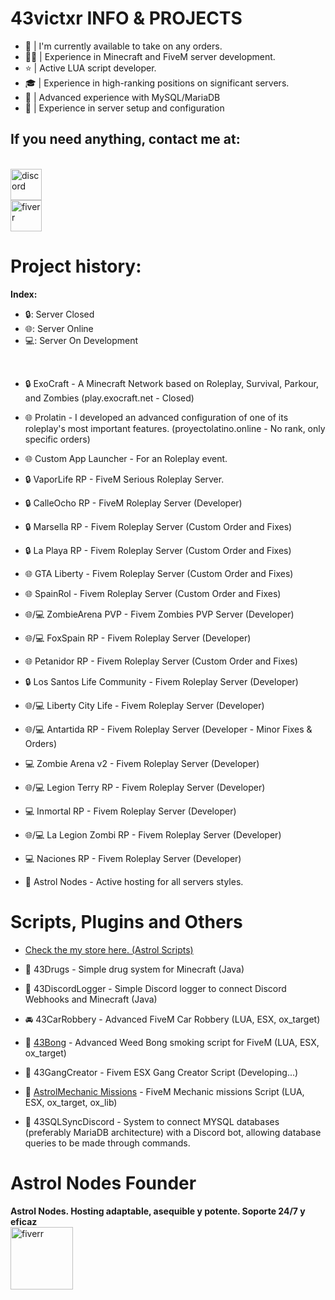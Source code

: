 # 43victxr INFO & PROJECTS
- 🎃 | I'm currently available to take on any orders.
- 👨‍💻 | Experience in Minecraft and FiveM server development.
- ⭐ | Active LUA script developer.
- 🎓 | Experience in high-ranking positions on significant servers.
- 💉 | Advanced experience with MySQL/MariaDB
- 🧰 | Experience in server setup and configuration

## If you need anything, contact me at:
<br> [<img src='https://i.imgur.com/PJxvGo3.png' alt='discord' height='50'>](https://discord.gg/wJJad4PMNE)
<br> [<img src='https://i.imgur.com/cN5BEIn.png' alt='fiverr' height='50'>](https://es.fiverr.com/i43victxr)

# Project history:
**Index:**
* 🔒: Server Closed
* 🌐: Server Online
* 💻: Server On Development
<br>

* 🔒 ExoCraft - A Minecraft Network based on Roleplay, Survival, Parkour, and Zombies (play.exocraft.net - Closed)
* 🌐 Prolatin - I developed an advanced configuration of one of its roleplay's most important features. (proyectolatino.online - No rank, only specific orders)
* 🌐 Custom App Launcher - For an Roleplay event.
* 🔒 VaporLife RP - FiveM Serious Roleplay Server.
* 🔒 CalleOcho RP - FiveM Roleplay Server (Developer)
* 🔒 Marsella RP - Fivem Roleplay Server (Custom Order and Fixes)
* 🔒 La Playa RP - Fivem Roleplay Server (Custom Order and Fixes)
* 🌐 GTA Liberty - Fivem Roleplay Server (Custom Order and Fixes)
* 🌐 SpainRol - Fivem Roleplay Server (Custom Order and Fixes)
* 🌐/💻 ZombieArena PVP - Fivem Zombies PVP Server (Developer)
* 🌐/💻 FoxSpain RP - Fivem Roleplay Server (Developer)
* 🌐 Petanidor RP - Fivem Roleplay Server (Custom Order and Fixes)
* 🔒 Los Santos Life Community - Fivem Roleplay Server (Developer)
* 🌐/💻 Liberty City Life - Fivem Roleplay Server (Developer)
* 🌐/💻 Antartida RP - Fivem Roleplay Server (Developer - Minor Fixes & Orders)
* 💻 Zombie Arena v2 - Fivem Roleplay Server (Developer)
* 🌐/💻 Legion Terry RP - Fivem Roleplay Server (Developer)
* 💻 Inmortal RP - Fivem Roleplay Server (Developer)
* 🌐/💻 La Legion Zombi RP - Fivem Roleplay Server (Developer)
* 💻 Naciones RP - Fivem Roleplay Server (Developer)


* 🚀 Astrol Nodes - Active hosting for all servers styles.


# Scripts, Plugins and Others
- [Check the my store here. (Astrol Scripts)](https://discord.gg/wJJad4PMNE)

- 🍁 43Drugs - Simple drug system for Minecraft (Java)
- 📡 43DiscordLogger - Simple Discord logger to connect Discord Webhooks and Minecraft (Java)
- 🚘 43CarRobbery - Advanced FiveM Car Robbery (LUA, ESX, ox_target)
- 💨 [43Bong](https://scripts.astrolnodes.net/package/6742360) - Advanced Weed Bong smoking script for FiveM (LUA, ESX, ox_target)
- 🔫 43GangCreator - Fivem ESX Gang Creator Script (Developing...)
- 🧱 [AstrolMechanic Missions](https://scripts.astrolnodes.net/package/6744616) - FiveM Mechanic missions Script (LUA, ESX, ox_target, ox_lib)
- 📂 43SQLSyncDiscord - System to connect MYSQL databases (preferably MariaDB architecture) with a Discord bot, allowing database queries to be made through commands.

# Astrol Nodes Founder
**Astrol Nodes. Hosting adaptable, asequible y potente. Soporte 24/7 y eficaz**
<br> [<img src='https://i.imgur.com/o6aLFlO.png' alt='fiverr' height='100px'>](https://astrolnodes.net)

